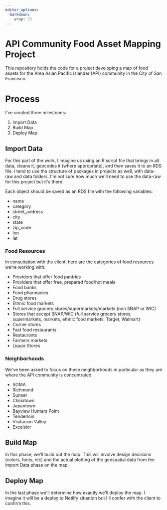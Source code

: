 ```yaml
---
editor_options: 
  markdown: 
    wrap: 72
---
```


# API Community Food Asset Mapping Project

This repository holds the code for a project developing a map of food
assets for the Area Asian Pacific Islander (API) community in the City
of San Francisco.

# Process

I've created three milestones:

1.  Import Data
2.  Build Map
3.  Deploy Map

## Import Data

For this part of the work, I imagine us using an R script file that
brings in all data, cleans it, geocodes it (where appropriate), and then
saves it to an RDS file. I tend to use the structure of packages in
projects as well, with data-raw and data folders. I'm not sure how much
we'll need to use the data-raw for this project but it's there.

Each object should be saved as an RDS file with the following variables:

-   name
-   category
-   street_address
-   city
-   state
-   zip_code
-   lon
-   lat

### Food Resources

In consultation with the client, here are the categories of food
resources we're working with:

-   Providers that offer food pantries
-   Providers that offer free, prepared food/hot meals
-   Food banks
-   Food pharmacies
-   Drug stores
-   Ethnic food markets
-   Full service grocery stores/supermarkets/markets (non SNAP or WIC)
-   Stores that accept SNAP/WIC (full service grocery stores,
    supermarkets, markets, ethnic food markets, Target, Walmart)
-   Corner stores
-   Fast food restaurants
-   Restaurants
-   Farmers markets
-   Liquor Stores

### Neighborhoods

We've been asked to focus on these neighborhoods in particular as they
are where the API community is concentrated:

-   SOMA
-   Richmond
-   Sunset
-   Chinatown
-   Japantown
-   Bayview Hunters Point
-   Tenderloin
-   Visitacion Valley
-   Excelsior

## Build Map

In this phase, we'll build out the map. This will involve design
decisions (colors, fonts, etc) and the actual plotting of the geospatial
data from the Import Data phase on the map.

## Deploy Map

In the last phase we'll determine how exactly we'll deploy the map. I
imagine it will be a deploy to Netlify situation but I'll confer with
the client to confirm this.
